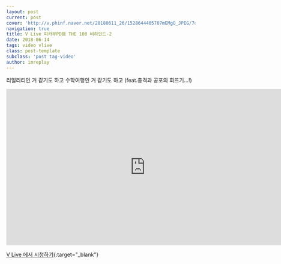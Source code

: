 ```yaml
---
layout: post
current: post
cover: 'http://v.phinf.naver.net/20180611_26/1528644405707mEMgO_JPEG/7d414eba-6cc1-11e8-835a-28b4484d5a96_10.jpg?type=f228_128'
navigation: true
title: V Live 피카부PD캠 THE 100 비하인드-2
date: 2018-06-14
tags: video vlive
class: post-template
subclass: 'post tag-video'
author: imreplay
---
```


리얼리티인 거 같기도 하고 수학여행인 거 같기도 하고 (feat.충격과 공포의 회뜨기...!)

<iframe src='https://www.vlive.tv/embed/75103?autoPlay=false' frameborder='no' scrolling='no' marginwidth='0' marginheight='0' WIDTH='740' HEIGHT='416' allowfullscreen></iframe>

[V Live 에서 시청하기](https://www.vlive.tv/video/75103){:target="_blank"}
